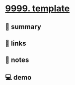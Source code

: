 # [9999. template](https://github.com/Tdahuyou/vite/tree/main/9999.%20template)


## 📝 summary



## 🔗 links



## 📒 notes



## 💻 demo

```

```